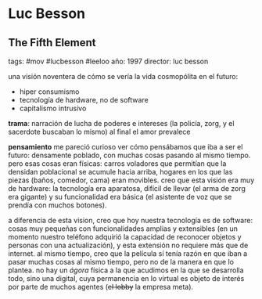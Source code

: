 # Luc Besson
## The Fifth Element
tags: #mov #lucbesson #leeloo
año: 1997
director: luc besson

una visión noventera de cómo se vería la vida cosmopólita en el futuro:
- hiper consumismo
- tecnología de hardware, no de software
- capitalismo intrusivo

**trama**: narración de lucha de poderes e intereses (la policía, zorg, y el sacerdote buscaban lo mismo)
 al final el amor prevalece
 
**pensamiento**
me pareció curioso ver cómo pensábamos que iba a ser el futuro: densamente poblado, con muchas cosas pasando al mismo tiempo. pero esas cosas eran físicas: carros voladores que permitían que la densidan poblacional se acumule hacia arriba, hogares en los que las piezas (baños, comedor, cama) eran movibles. creo que esta visión era muy de hardware: la tecnología era aparatosa, difícil de llevar (el arma de zorg era gigante) y su funcionalidad era básica (el asistente de voz que se prendía con muchos botones).

a diferencia de esta vision, creo que hoy nuestra tecnología es de software: cosas muy pequeñas con funcionalidades amplias y extensibles (en un momento nuestro teléfono adquirió la capacidad de reconocer objetos y personas con una actualización), y esta extensión no requiere más que de internet.
al mismo tiempo, creo que la película sí tenía razón en que iban a pasar muchas cosas al mismo tiempo, pero no de la manera en que lo plantea. no hay un *ágora* física a la que acudimos en la que se desarrolla todo, sino una digital, cuya permanencia en lo virtual es objeto de interés por parte de muchos agentes (~~el lobby~~ la empresa meta).


